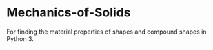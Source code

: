 # Mechanics-of-Solids
For finding the material properties of shapes and compound shapes in Python 3.
